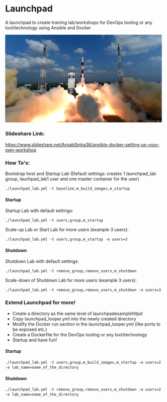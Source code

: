 # Launchpad
A launchpad to create training lab/workshops for DevOps tooling or any tool/technology using Ansible and Docker

![Launchpad](launchpad.jpg)

### Slideshare Link:
https://www.slideshare.net/ArnabSinha36/ansible-docker-setting-up-your-own-workshop

### How To's:
Bootstrap host and Startup Lab (Default settings: creates 1 launchpad_lab group, lauchpad_lab1 user and one master container for the user)
```
./launchpad_lab.yml -t baseline,m_build_images,m_startup
```

#### Startup
Startup Lab with default settings:
```
./launchpad_lab.yml -t users,group,m_startup
```

Scale-up Lab or Start Lab for more users (example 3 users):
```
./launchpad_lab.yml -t users,group,m_startup -e users=3
```

#### Shutdown
Shutdown Lab with default settings:
```
./launchpad_lab.yml -t remove_group,remove_users,m_shutdown
```

Scale-down of Shutdown Lab for more users (example 3 users):
```
./launchpad_lab.yml -t remove_group,remove_users,m_shutdown -e users=3
```

### Extend Launchpad for more!
* Create a directory as the same level of launchpadexamplehttpd
* Copy launchpad_looper.yml into the newly created directory
* Modify the Docker run section in the launchpad_looper.yml (like ports to be exposed etc.)
* Create a Dockerfile for the DevOps tooling or any tool/technology
* Startup and have fun!
#### Startup
```
./launchpad_lab.yml -t users,group,m_build_images,m_startup -e users=2 -e lab_name=name_of_the_directory
```
#### Shutdown
```
./launchpad_lab.yml -t remove_group,remove_users,m_shutdown -e users=2 -e lab_name=name_of_the_directory
```
